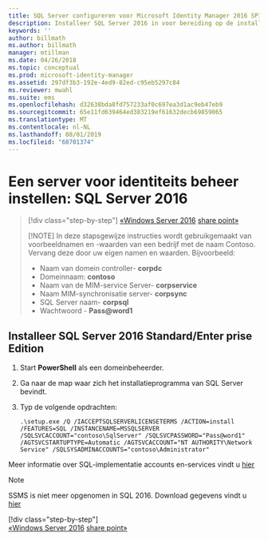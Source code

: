```yaml
---
title: SQL Server configureren voor Microsoft Identity Manager 2016 SP1 | Microsoft Docs
description: Installeer SQL Server 2016 in voor bereiding op de installatie van MIM 2016.
keywords: ''
author: billmath
ms.author: billmath
manager: mtillman
ms.date: 04/26/2018
ms.topic: conceptual
ms.prod: microsoft-identity-manager
ms.assetid: 297df3b3-192e-4ed9-82ed-c95eb5297c84
ms.reviewer: mwahl
ms.suite: ems
ms.openlocfilehash: d32638bda8fd757233af0c697ea3d1ac9eb47eb9
ms.sourcegitcommit: 65e11fd639464ed383219ef61632decb69859065
ms.translationtype: MT
ms.contentlocale: nl-NL
ms.lasthandoff: 08/01/2019
ms.locfileid: "68701374"
---
```

# <a name="set-up-an-identity-management-server-sql-server-2016"></a>Een server voor identiteits beheer instellen: SQL Server 2016

> [!div class="step-by-step"]
> [«Windows Server 2016](prepare-server-ws2016.md)
> [share point»](prepare-server-sharepoint.md)
> 
> [!NOTE]
> In deze stapsgewijze instructies wordt gebruikgemaakt van voorbeeldnamen en -waarden van een bedrijf met de naam Contoso. Vervang deze door uw eigen namen en waarden. Bijvoorbeeld:
> - Naam van domein controller- **corpdc**
> - Domeinnaam: **contoso**
> - Naam van de MIM-service Server- **corpservice**
> - Naam MIM-synchronisatie server- **corpsync**
> - SQL Server naam- **corpsql**
> - Wachtwoord - <strong>Pass@word1</strong>

## <a name="install-sql-server-2016-standardenterprise-edition"></a>Installeer **SQL Server 2016 Standard/Enter prise Edition**

1. Start **PowerShell** als een domeinbeheerder.

2. Ga naar de map waar zich het installatieprogramma van SQL Server bevindt.

3. Typ de volgende opdrachten:

    ```
    .\setup.exe /Q /IACCEPTSQLSERVERLICENSETERMS /ACTION=install /FEATURES=SQL /INSTANCENAME=MSSQLSERVER /SQLSVCACCOUNT="contoso\SqlServer" /SQLSVCPASSWORD="Pass@word1"   /AGTSVCSTARTUPTYPE=Automatic /AGTSVCACCOUNT="NT AUTHORITY\Network Service" /SQLSYSADMINACCOUNTS="contoso\Administrator"
    ```
    
Meer informatie over SQL-implementatie accounts en-services vindt u [hier](https://docs.microsoft.com/sql/database-engine/configure-windows/configure-windows-service-accounts-and-permissions?view=sql-server-2017)
> [!NOTE]
> SSMS is niet meer opgenomen in SQL 2016. Download gegevens vindt u [hier](https://docs.microsoft.com/sql/ssms/download-sql-server-management-studio-ssms?view=sql-server-2017)
> 
> [!div class="step-by-step"]  
> [«Windows Server 2016](prepare-server-ws2016.md)
> [share point»](prepare-server-sharepoint.md)
